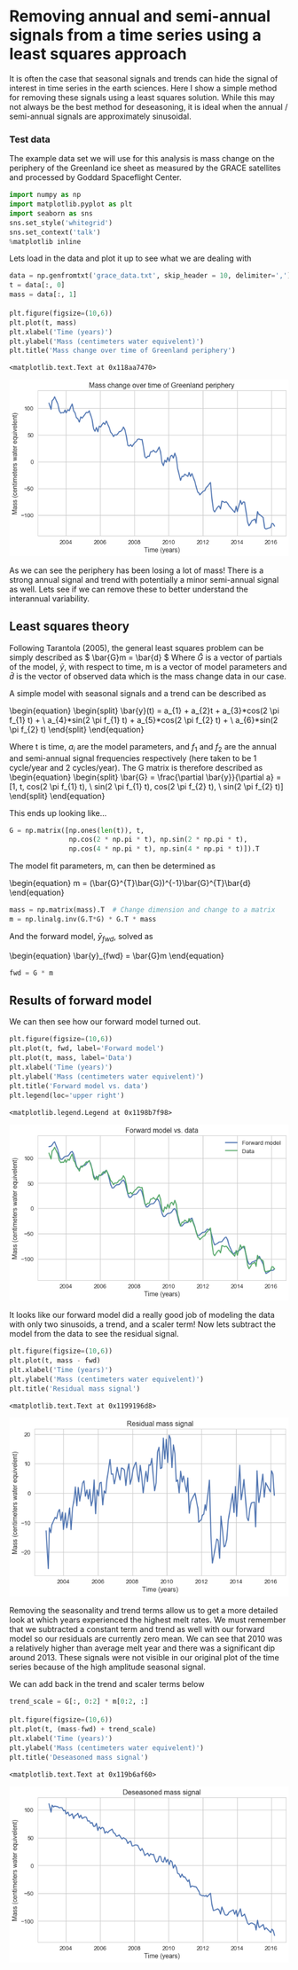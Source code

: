 
# Removing annual and semi-annual signals from a time series using a least squares approach

It is often the case that seasonal signals and trends can hide the signal of interest in time series in the earth sciences.  Here I show a simple method for removing these signals using a least squares solution.  While this may not always be the best method for deseasoning, it is ideal when the annual / semi-annual signals are approximately sinusoidal.

### Test data
The example data set we will use for this analysis is mass change on the periphery of the Greenland ice sheet as measured by the GRACE satellites and processed by Goddard Spaceflight Center.  


```python
import numpy as np
import matplotlib.pyplot as plt
import seaborn as sns
sns.set_style('whitegrid')
sns.set_context('talk')
%matplotlib inline
```

Lets load in the data and plot it up to see what we are dealing with


```python
data = np.genfromtxt('grace_data.txt', skip_header = 10, delimiter=',')
t = data[:, 0]
mass = data[:, 1]

plt.figure(figsize=(10,6))
plt.plot(t, mass)
plt.xlabel('Time (years)')
plt.ylabel('Mass (centimeters water equivelent)')
plt.title('Mass change over time of Greenland periphery')
```




    <matplotlib.text.Text at 0x118aa7470>




![png](output_3_1.png)


As we can see the periphery has been losing a lot of mass! There is a strong annual signal and trend with potentially a minor semi-annual signal as well.  Lets see if we can remove these to better understand the interannual variability.

## Least squares theory
Following Tarantola (2005), the general least squares problem can be simply described as 
$
\bar{G}m = \bar{d}
$
Where  $\bar{G}$ is a vector of partials of the model, $\bar{y}$, with respect to time, m is a vector of model parameters  and $\bar{d}$ is the vector of observed data which is the mass change data in our case.  

A simple model with seasonal signals and a trend  can be described as 

\begin{equation}
\begin{split}
\bar{y}(t) = a_{1} + a_{2}t + a_{3}*cos(2 \pi f_{1} t) + \\ a_{4}*sin(2 \pi f_{1} t) + a_{5}*cos(2 \pi f_{2} t) + \\ a_{6}*sin(2 \pi f_{2} t)
\end{split}
\end{equation}


Where  t is time, $a_{i}$ are the model parameters, and $f_{1}$ and $f_{2}$ are the annual and semi-annual signal frequencies respectively (here taken to be 1 cycle/year and 2 cycles/year).  The G matrix is therefore described  as 
\begin{equation}
\begin{split}
\bar{G} =  \frac{\partial \bar{y}}{\partial a} =  [1, t, cos(2 \pi f_{1} t), \\ sin(2 \pi f_{1} t), cos(2 \pi f_{2} t), \\ sin(2 \pi f_{2} t)]
\end{split}
\end{equation}

This ends up looking like...


```python
G = np.matrix([np.ones(len(t)), t, 
               np.cos(2 * np.pi * t), np.sin(2 * np.pi * t), 
               np.cos(4 * np.pi * t), np.sin(4 * np.pi * t)]).T
```


The model fit parameters, m, can then be determined as 

\begin{equation}
m = (\bar{G}^{T}\bar{G})^{-1}\bar{G}^{T}\bar{d}
\end{equation}


```python
mass = np.matrix(mass).T  # Change dimension and change to a matrix 
m = np.linalg.inv(G.T*G) * G.T * mass
```

And the forward model, $\bar{y}_{fwd}$, solved as 

\begin{equation}
\bar{y}_{fwd} = \bar{G}m
\end{equation}


```python
fwd = G * m
```

## Results of forward model
We can then see how our forward model turned out.


```python
plt.figure(figsize=(10,6))
plt.plot(t, fwd, label='Forward model')
plt.plot(t, mass, label='Data')
plt.xlabel('Time (years)')
plt.ylabel('Mass (centimeters water equivelent)')
plt.title('Forward model vs. data')
plt.legend(loc='upper right')
```




    <matplotlib.legend.Legend at 0x1198b7f98>




![png](output_11_1.png)


It looks like our forward model did a really good job of modeling the data with only two sinusoids, a trend, and a scaler term!  Now lets subtract the model from the data to see the residual signal.


```python
plt.figure(figsize=(10,6))
plt.plot(t, mass - fwd)
plt.xlabel('Time (years)')
plt.ylabel('Mass (centimeters water equivelent)')
plt.title('Residual mass signal')
```




    <matplotlib.text.Text at 0x1199196d8>




![png](output_13_1.png)


Removing the seasonality and trend terms allow us to get a more detailed look at which years experienced the highest melt rates.  We must remember that we subtracted a constant term and trend as well with our forward model so our residuals are currently zero mean.  We can see that 2010 was a relatively higher than average melt year and there was a significant dip around 2013. These signals were not visible in our original plot of the time series because of the high amplitude seasonal signal.

We can add back in the trend and scaler terms below


```python
trend_scale = G[:, 0:2] * m[0:2, :]

plt.figure(figsize=(10,6))
plt.plot(t, (mass-fwd) + trend_scale)
plt.xlabel('Time (years)')
plt.ylabel('Mass (centimeters water equivelent)')
plt.title('Deseasoned mass signal')
```




    <matplotlib.text.Text at 0x119b6af60>




![png](output_15_1.png)

